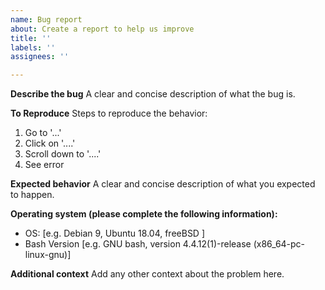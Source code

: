 ```yaml
---
name: Bug report
about: Create a report to help us improve
title: ''
labels: ''
assignees: ''

---
```


**Describe the bug**
A clear and concise description of what the bug is.

**To Reproduce**
Steps to reproduce the behavior:
1. Go to '...'
2. Click on '....'
3. Scroll down to '....'
4. See error

**Expected behavior**
A clear and concise description of what you expected to happen.

**Operating system (please complete the following information):**
 - OS: [e.g. Debian 9, Ubuntu 18.04, freeBSD ]
 - Bash Version [e.g. GNU bash, version 4.4.12(1)-release (x86_64-pc-linux-gnu)]

**Additional context**
Add any other context about the problem here.
